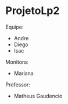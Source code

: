 # ProjetoLp2
Equipe:
 - Andre
 - Diego
 - Isac
 
Monitora:
 - Mariana

Professor:
 - Matheus Gaudencio
